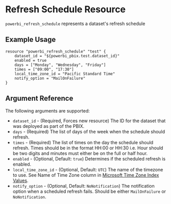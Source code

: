 # Refresh Schedule Resource
`powerbi_refresh_schedule` represents a dataset's refresh schedule


## Example Usage
```hcl
resource "powerbi_refresh_schedule" "test" {
	dataset_id = "${powerbi_pbix.test.dataset_id}"
	enabled = true
	days = ["Monday", "Wednesday", "Friday"]
	times = ["09:00", "17:30"]
	local_time_zone_id = "Pacific Standard Time"
	notify_option = "MailOnFailure"
}
```

## Argument Reference
The following arguments are supported:
<!-- docgen:NonComputedParameters -->
* `dataset_id` - (Required, Forces new resource) The ID for the dataset that was deployed as part of the PBIX.
* `days` - (Required) The list of days of the week when the schedule should refresh.
* `times` - (Required) The list of times on the day the schedule should refresh. Times should be in the format HH:00 or HH:30 i.e. Hour should be two digits and minutes must either be on the full or half hour.
* `enabled` - (Optional, Default: `true`) Determines if the scheduled refresh is enabled.
* `local_time_zone_id` - (Optional, Default: `UTC`) The name of the timezone to use. See Name of Time Zone column in [Microsoft Time Zone Index Values](https://support.microsoft.com/en-gb/help/973627/microsoft-time-zone-index-values).
* `notify_option` - (Optional, Default: `NoNotification`) The notification option when a scheduled refresh fails. Should be either `MailOnFailure` or `NoNotification`.
<!-- /docgen -->
